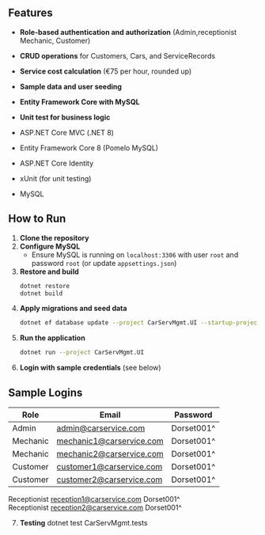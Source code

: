 




## Features
- **Role-based authentication and authorization** (Admin,receptionist Mechanic, Customer)
- **CRUD operations** for Customers, Cars, and ServiceRecords
- **Service cost calculation** (€75 per hour, rounded up)
- **Sample data and user seeding**
- **Entity Framework Core with MySQL**
- **Unit test for business logic**


- ASP.NET Core MVC (.NET 8)
- Entity Framework Core 8 (Pomelo MySQL)
- ASP.NET Core Identity
- xUnit (for unit testing)
- MySQL

## How to Run
1. **Clone the repository**
2. **Configure MySQL**
   - Ensure MySQL is running on `localhost:3306` with user `root` and password `root` (or update `appsettings.json`)
3. **Restore and build**
   ```sh
   dotnet restore
   dotnet build
   ```
4. **Apply migrations and seed data**
   ```sh
   dotnet ef database update --project CarServMgmt.UI --startup-project CarServMgmt.UI
   ```
5. **Run the application**
   ```sh
   dotnet run --project CarServMgmt.UI
   ```
6. **Login with sample credentials** (see below)

## Sample Logins
| Role      | Email                    | Password     |
|-----------|--------------------------|--------------|
| Admin     | admin@carservice.com     | Dorset001^   |
| Mechanic  | mechanic1@carservice.com | Dorset001^   |
| Mechanic  | mechanic2@carservice.com | Dorset001^   |
| Customer  | customer1@carservice.com | Dorset001^   |
| Customer  | customer2@carservice.com | Dorset001^   |
Receptionist	reception1@carservice.com	Dorset001^	
Receptionist	reception2@carservice.com	Dorset001^

7. **Testing** 
dotnet test CarServMgmt.tests



   
